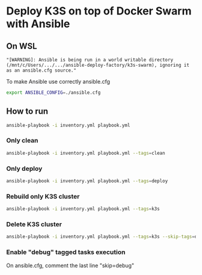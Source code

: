 # Deploy K3S on top of Docker Swarm with Ansible

## On WSL
```
"[WARNING]: Ansible is being run in a world writable directory (/mnt/c/Users/.../.../ansible-deploy-factory/k3s-swarm), ignoring it as an ansible.cfg source."
```
To make Ansible use correctly ansible.cfg
```bash
export ANSIBLE_CONFIG=./ansible.cfg
```

## How to run
```bash
ansible-playbook -i inventory.yml playbook.yml
```

### Only clean
```bash
ansible-playbook -i inventory.yml playbook.yml --tags=clean
```
### Only deploy
```bash
ansible-playbook -i inventory.yml playbook.yml --tags=deploy
```

### Rebuild only K3S cluster
```bash
ansible-playbook -i inventory.yml playbook.yml --tags=k3s
```

### Delete K3S cluster
```bash
ansible-playbook -i inventory.yml playbook.yml --tags=k3s --skip-tags=deploy
```

### Enable "debug" tagged tasks execution
On ansible.cfg, comment the last line "skip=debug" 